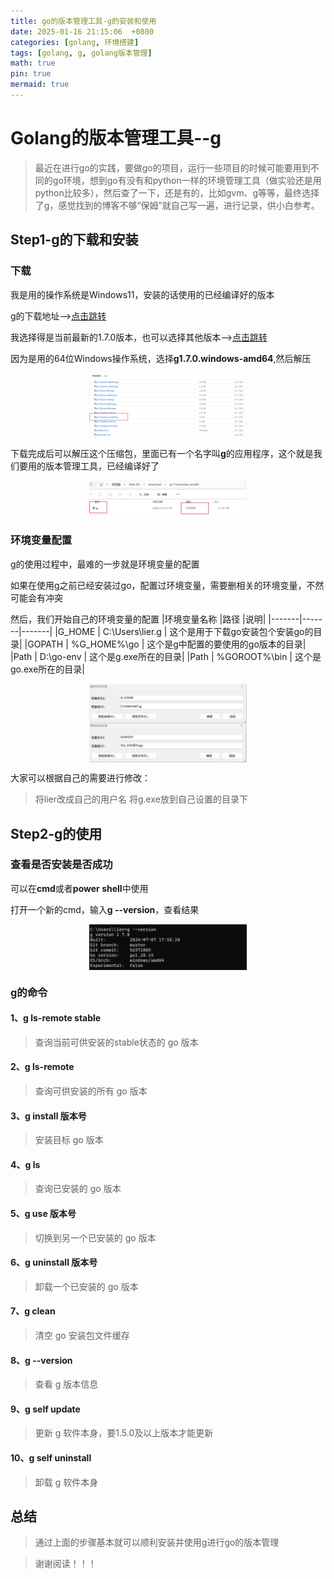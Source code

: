 ```yaml
---
title: go的版本管理工具-g的安装和使用
date: 2025-01-16 21:15:06  +0800
categories: [golang, 环境搭建]
tags: [golang, g, golang版本管理]
math: true
pin: true
mermaid: true
---
```


# Golang的版本管理工具--g

> 最近在进行go的实践，要做go的项目，运行一些项目的时候可能要用到不同的go环境，想到go有没有和python一样的环境管理工具（做实验还是用python比较多），然后查了一下，还是有的，比如gvm、g等等，最终选择了g，感觉找到的博客不够“保姆”就自己写一遍，进行记录，供小白参考。

## Step1-g的下载和安装

### 下载
我是用的操作系统是Windows11，安装的话使用的已经编译好的版本

g的下载地址-->[点击跳转](https://github.com/voidint/g/releases/tag/v1.7.0)

我选择得是当前最新的1.7.0版本，也可以选择其他版本-->[点击跳转](https://github.com/voidint/g/tags)

因为是用的64位Windows操作系统，选择**g1.7.0.windows-amd64**,然后解压

<img src="/assets/images/go/版本管理工具--g/package_download.png" alt="go" style="width: 50%; height: auto; display: block; margin-left: auto; margin-right: auto;">

下载完成后可以解压这个压缩包，里面已有一个名字叫**g**的应用程序，这个就是我们要用的版本管理工具，已经编译好了

<img src="/assets/images/go/版本管理工具--g/g-exe.png" alt="go" style="width: 50%; height: auto; display: block; margin-left: auto; margin-right: auto;">

### 环境变量配置

g的使用过程中，最难的一步就是环境变量的配置

如果在使用g之前已经安装过go，配置过环境变量，需要删相关的环境变量，不然可能会有冲突

然后，我们开始自己的环境变量的配置
|环境变量名称	|路径	|说明|
|-------|-------|-------|
|G_HOME       |       C:\Users\lier\.g    |    这个是用于下载go安装包个安装go的目录|
|GOPATH     |         %G_HOME%\go    |         这个是g中配置的要使用的go版本的目录|
|Path       |         D:\go-env       |        这个是g.exe所在的目录|
|Path        |        %GOROOT%\bin        |    这个是go.exe所在的目录|

<img src="/assets/images/go/版本管理工具--g/gohome.png" alt="go" style="width: 50%; height: auto; display: block; margin-left: auto; margin-right: auto;">

<img src="/assets/images/go/版本管理工具--g/groot.png" alt="go" style="width: 50%; height: auto; display: block; margin-left: auto; margin-right: auto;">

大家可以根据自己的需要进行修改：

> 将lier改成自己的用户名
> 将g.exe放到自己设置的目录下


## Step2-g的使用

### 查看是否安装是否成功

可以在**cmd**或者**power shell**中使用

打开一个新的cmd，输入**g --version**，查看结果

<img src="/assets/images/go/版本管理工具--g/g-version.png" alt="go" style="width: 50%; height: auto; display: block; margin-left: auto; margin-right: auto;">

### g的命令

#### 1、g ls-remote stable

> 查询当前可供安装的stable状态的 go 版本

#### 2、g ls-remote

> 查询可供安装的所有 go 版本

#### 3、g install 版本号

> 安装目标 go 版本

#### 4、g ls

> 查询已安装的 go 版本

#### 5、g use 版本号

> 切换到另一个已安装的 go 版本

#### 6、g uninstall 版本号

> 卸载一个已安装的 go 版本

#### 7、g clean

> 清空 go 安装包文件缓存

#### 8、g --version

> 查看 g 版本信息

#### 9、g self update

> 更新 g 软件本身，要1.5.0及以上版本才能更新

#### 10、g self uninstall

> 卸载 g 软件本身


## 总结

> 通过上面的步骤基本就可以顺利安装并使用g进行go的版本管理

> 谢谢阅读！！！